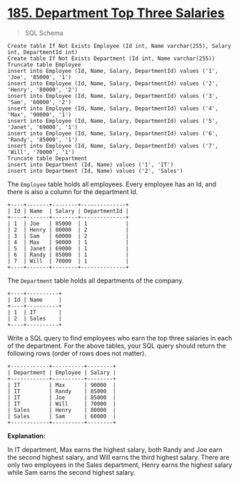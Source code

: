 # [185. Department Top Three Salaries](https://leetcode.com/problems/department-top-three-salaries/)

> SQL Schema

    Create table If Not Exists Employee (Id int, Name varchar(255), Salary int, DepartmentId int)
    Create table If Not Exists Department (Id int, Name varchar(255))
    Truncate table Employee
    insert into Employee (Id, Name, Salary, DepartmentId) values ('1', 'Joe', '85000', '1')
    insert into Employee (Id, Name, Salary, DepartmentId) values ('2', 'Henry', '80000', '2')
    insert into Employee (Id, Name, Salary, DepartmentId) values ('3', 'Sam', '60000', '2')
    insert into Employee (Id, Name, Salary, DepartmentId) values ('4', 'Max', '90000', '1')
    insert into Employee (Id, Name, Salary, DepartmentId) values ('5', 'Janet', '69000', '1')
    insert into Employee (Id, Name, Salary, DepartmentId) values ('6', 'Randy', '85000', '1')
    insert into Employee (Id, Name, Salary, DepartmentId) values ('7', 'Will', '70000', '1')
    Truncate table Department
    insert into Department (Id, Name) values ('1', 'IT')
    insert into Department (Id, Name) values ('2', 'Sales')

The `Employee` table holds all employees. Every employee has an Id, and there is also a column for the department Id.

    +----+-------+--------+--------------+
    | Id | Name  | Salary | DepartmentId |
    +----+-------+--------+--------------+
    | 1  | Joe   | 85000  | 1            |
    | 2  | Henry | 80000  | 2            |
    | 3  | Sam   | 60000  | 2            |
    | 4  | Max   | 90000  | 1            |
    | 5  | Janet | 69000  | 1            |
    | 6  | Randy | 85000  | 1            |
    | 7  | Will  | 70000  | 1            |
    +----+-------+--------+--------------+

The `Department` table holds all departments of the company.

    +----+----------+
    | Id | Name     |
    +----+----------+
    | 1  | IT       |
    | 2  | Sales    |
    +----+----------+

Write a SQL query to find employees who earn the top three salaries in each of the department. For the above tables, your SQL query should return the following rows (order of rows does not matter).

    +------------+----------+--------+
    | Department | Employee | Salary |
    +------------+----------+--------+
    | IT         | Max      | 90000  |
    | IT         | Randy    | 85000  |
    | IT         | Joe      | 85000  |
    | IT         | Will     | 70000  |
    | Sales      | Henry    | 80000  |
    | Sales      | Sam      | 60000  |
    +------------+----------+--------+

**Explanation:**

In IT department, Max earns the highest salary, both Randy and Joe earn the second highest salary, and Will earns the third highest salary. There are only two employees in the Sales department, Henry earns the highest salary while Sam earns the second highest salary.
